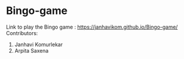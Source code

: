 # Bingo-game

Link to play the Bingo game : https://janhavikom.github.io/Bingo-game/
<br />
Contributors:
1. Janhavi Komurlekar
2. Arpita Saxena
